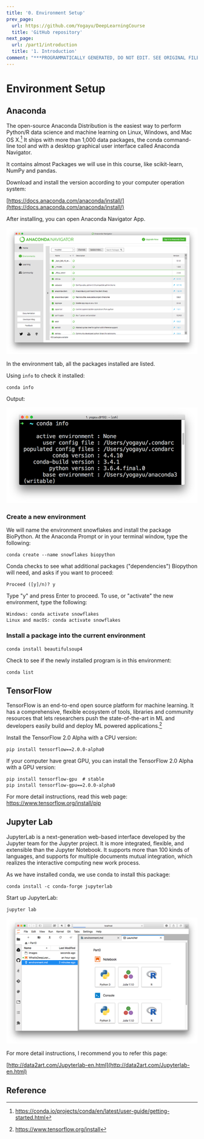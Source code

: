 ```yaml
---
title: '0. Environment Setup'
prev_page:
  url: https://github.com/Yogayu/DeepLearningCourse
  title: 'GitHub repository'
next_page:
  url: /part1/introduction
  title: '1. Introduction'
comment: "***PROGRAMMATICALLY GENERATED, DO NOT EDIT. SEE ORIGINAL FILES IN /content***"
---
```

# Environment Setup

## Anaconda

The open-source Anaconda Distribution is the easiest way to perform Python/R data science and machine learning on Linux, Windows, and Mac OS X.[^1] It ships with more than 1,000 data packages, the conda command-line tool and with a desktop graphical user interface called Anaconda Navigator.

It contains almost Packages we will use in this course, like scikit-learn, NumPy and pandas.

Download and install the version according to your computer operation system:

[https://docs.anaconda.com/anaconda/install/](https://docs.anaconda.com/anaconda/install/)

After installing, you can open Anaconda Navigator App.

![conda](./images/conda.png)

In the environment tab, all the packages installed are listed.

Using `info` to check it installed:

```
conda info
```

Output:

![conda](./images/condainfo.png)

### Create a new environment 

We will name the environment snowflakes and install the package BioPython. At the Anaconda Prompt or in your terminal window, type the following:

```
conda create --name snowflakes biopython
```

Conda checks to see what additional packages ("dependencies") Biopython will need, and asks if you want to proceed:
```
Proceed ([y]/n)? y
```
Type "y" and press Enter to proceed.
To use, or "activate" the new environment, type the following:
```
Windows: conda activate snowflakes
Linux and macOS: conda activate snowflakes
```

### Install a package into the current environment

```
conda install beautifulsoup4
```

Check to see if the newly installed program is in this environment:

```
conda list
```

## TensorFlow

TensorFlow is an end-to-end open source platform for machine learning. It has a comprehensive, flexible ecosystem of tools, libraries and community resources that lets researchers push the state-of-the-art in ML and developers easily build and deploy ML powered applications.[^2]

Install the TensorFlow 2.0 Alpha with a CPU version:

```
pip install tensorflow==2.0.0-alpha0
```

If your computer have great GPU, you can install the TensorFlow 2.0 Alpha with a GPU version:

```
pip install tensorflow-gpu  # stable
pip install tensorflow-gpu==2.0.0-alpha0
```

For more detail instructions, read this web page: https://www.tensorflow.org/install/pip

## Jupyter Lab
JupyterLab is a next-generation web-based interface developed by the Jupyter team for the Jupyter project. It is more integrated, flexible, and extensible than the Jupyter Notebook. It supports more than 100 kinds of languages, and supports for multiple documents mutual integration, which realizes the interactive computing new work process.


As we have installed conda, we use conda to install this package:

```
conda install -c conda-forge jupyterlab
```

Start up JupyterLab:


```
jupyter lab
```

![conda](./images/JupyterLab.png)



For more detail instructions, I recommend you to refer this page:

[http://data2art.com/Jupyterlab-en.html](http://data2art.com/Jupyterlab-en.html)


## Reference

[^1]:https://conda.io/projects/conda/en/latest/user-guide/getting-started.html
[^2]:https://www.tensorflow.org/install